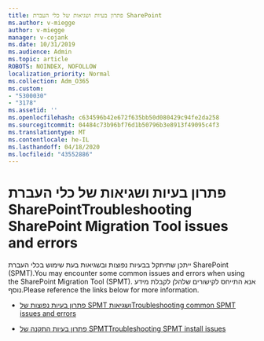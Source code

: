 ```yaml
---
title: פתרון בעיות ושגיאות של כלי העברת SharePoint
ms.author: v-miegge
author: v-miegge
manager: v-cojank
ms.date: 10/31/2019
ms.audience: Admin
ms.topic: article
ROBOTS: NOINDEX, NOFOLLOW
localization_priority: Normal
ms.collection: Adm_O365
ms.custom:
- "5300030"
- "3178"
ms.assetid: ''
ms.openlocfilehash: c634596b42e672f635bb50d080429c94fe2da258
ms.sourcegitcommit: 04484c73b96bf76d1b50796b3e8913f49095c4f3
ms.translationtype: MT
ms.contentlocale: he-IL
ms.lasthandoff: 04/18/2020
ms.locfileid: "43552886"
---
```

# <a name="troubleshooting-sharepoint-migration-tool-issues-and-errors"></a><span data-ttu-id="b2b06-102">פתרון בעיות ושגיאות של כלי העברת SharePoint</span><span class="sxs-lookup"><span data-stu-id="b2b06-102">Troubleshooting SharePoint Migration Tool issues and errors</span></span>

<span data-ttu-id="b2b06-103">ייתכן שתיתקל בבעיות נפוצות ובשגיאות בעת שימוש בכלי העברת SharePoint (SPMT).</span><span class="sxs-lookup"><span data-stu-id="b2b06-103">You may encounter some common issues and errors when using the SharePoint Migration Tool (SPMT).</span></span> <span data-ttu-id="b2b06-104">אנא התייחס לקישורים שלהלן לקבלת מידע נוסף.</span><span class="sxs-lookup"><span data-stu-id="b2b06-104">Please reference the links below for more information.</span></span>

- [<span data-ttu-id="b2b06-105">פתרון בעיות נפוצות של SPMT ושגיאות</span><span class="sxs-lookup"><span data-stu-id="b2b06-105">Troubleshooting common SPMT issues and errors</span></span>](https://docs.microsoft.com/sharepointmigration/troubleshooting-common-spmt-issues)

- [<span data-ttu-id="b2b06-106">פתרון בעיות התקנה של SPMT</span><span class="sxs-lookup"><span data-stu-id="b2b06-106">Troubleshooting SPMT install issues</span></span>](https://docs.microsoft.com/sharepointmigration/spmt-install-issues)
